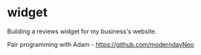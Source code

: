# widget
Building a reviews widget for my business's website. 

Pair programming with Adam - https://github.com/moderndayNeo 
